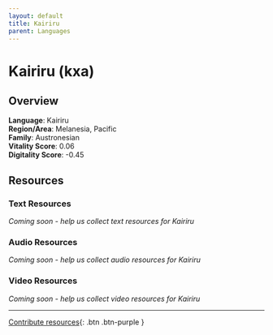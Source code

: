 ```yaml
---
layout: default
title: Kairiru
parent: Languages
---
```


# Kairiru (kxa)

## Overview

**Language**: Kairiru  
**Region/Area**: Melanesia, Pacific  
**Family**: Austronesian  
**Vitality Score**: 0.06  
**Digitality Score**: -0.45  

## Resources

### Text Resources
*Coming soon - help us collect text resources for Kairiru*

### Audio Resources
*Coming soon - help us collect audio resources for Kairiru*

### Video Resources
*Coming soon - help us collect video resources for Kairiru*

---

[Contribute resources](https://fairtrain.github.io/){: .btn .btn-purple }
